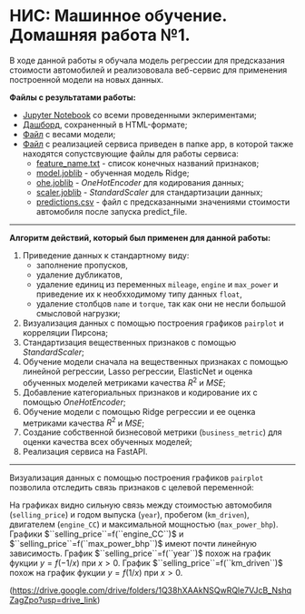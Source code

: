 # НИС: Машинное обучение. Домашняя работа №1.

В ходе данной работы я обучала модель регрессии для предсказания стоимости автомобилей и реализововала веб-сервис для применения построенной модели на новых данных. 

**Файлы с результатами работы:**
- [Jupyter Notebook](https://github.com/karinaaa-ed/ML_HW1_Base_Edigaryan/blob/main/%D0%95%D0%B4%D0%B8%D0%B3%D0%B0%D1%80%D1%8F%D0%BD__AI_HW1_Regression_with_inference_base_ipynb_.ipynb) со всеми проведенными экпериментами; 
- [Дашборд](https://github.com/karinaaa-ed/ML_HW1_Base_Edigaryan/blob/main/df_train_report.html), сохраненный в HTML-формате;
- [Файл](https://github.com/karinaaa-ed/ML_HW1_Base_Edigaryan/blob/main/model_weights.pkl) с весами модели;
- [Файл](https://github.com/karinaaa-ed/ML_HW1_Base_Edigaryan/blob/app/app.py) с реализацией сервиса приведен в папке app, в которой также находятся сопустсвующие файлы для работы сервиса:
  -  [feature_name.txt](https://github.com/karinaaa-ed/ML_HW1_Base_Edigaryan/blob/main/app/feature_names.txt)  - список конечных названий признаков;
  -  [model.joblib](https://github.com/karinaaa-ed/ML_HW1_Base_Edigaryan/blob/main/app/model.joblib)  - обученная модель Ridge;
  -  [ohe.joblib](https://github.com/karinaaa-ed/ML_HW1_Base_Edigaryan/blob/main/app/ohe.joblib) - $OneHotEncoder$ для кодирования данных;
  -  [scaler.joblib](https://github.com/karinaaa-ed/ML_HW1_Base_Edigaryan/blob/main/app/scaler.joblib) - $StandardScaler$ для стандартизации данных;
  -  [predictions.csv](https://github.com/karinaaa-ed/ML_HW1_Base_Edigaryan/blob/main/app/predictions.csv) - файл с предсказанными значениями стоимости автомобиля после запуска predict_file.

---

**Алгоритм действий, который был применен для данной работы:**
1. Приведение данных к стандартному виду:
   - заполнение пропусков,
   - удаление дубликатов,
   - удаление единиц из переменных ``mileage``, ``engine`` и ``max_power`` и приведение их к необхходимому типу данных ``float``,
   - удаление столбцов ``name`` и ``torque``, так как они не несли большой смысловой нагрузки;
2. Визуализация данных с помощью построения графиков ``pairplot`` и корреляции Пирсона;
3. Cтандартизация вещественных признаков с помощью $StandardScaler$;
4. Обучение модели сначала на вещественных признаках с помощью линейной регрессии, Lasso регрессии, ElasticNet и оценка обученных моделей метриками качества $R^2$ и $MSE$;
5. Добавление категориальных признаков и кодирование их с помощью $OneHotEncoder$;
6. Обучение модели с помощью Ridge регрессии и ее оценка метриками качества $R^2$ и $MSE$;
7. Создание собственной бизнесовой метрики (``business_metric``) для оценки качества всех обученных моделей;
8. Реализация сервиса на FastAPI.

---

Визуализация данных с помощью построения графиков ``pairplot`` позволила отследить связь признаков с целевой переменной:

На графиках видно сильную связь между стоимостью автомобиля (``selling_price``) и годом выпуска (``year``), пробегом (``km_driven``), двигателем (``engine_CC``) и максимальной мощностью (``max_power_bhp``). Графики $``selling_price``=f(``engine_CC``)$ и $``selling_price``=f(``max_power_bhp``)$ имеют почти линейную зависимость. График $``selling_price``=f(``year``)$ похож на график фукции $y=f(-1/x)$ при $x>0$. График $``selling_price``=f(``km_driven``)$ похож на график фукции $y=f(1/x)$ при $x>0$.



(https://drive.google.com/drive/folders/1Q38hXAAkNSQwRQle7VJcB_NshqZagZpo?usp=drive_link)
